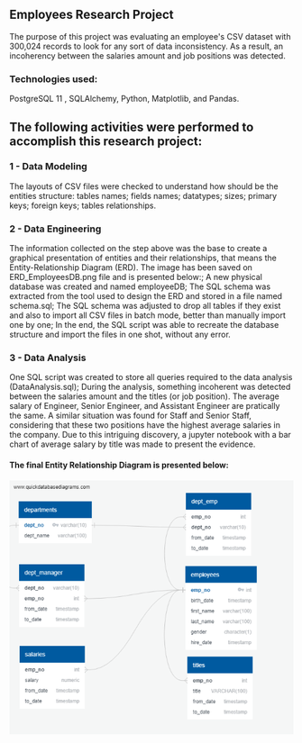 ## Employees Research Project
The purpose of this project was evaluating an employee's CSV dataset with 300,024 records to look for any sort of data inconsistency. As a result, an incoherency between the salaries amount and job positions was detected.

### Technologies used: 
PostgreSQL 11 , SQLAlchemy, Python, Matplotlib, and Pandas.

## The following activities were performed to accomplish this research project:
### 1 - Data Modeling
The layouts of CSV files were checked to understand how should be the entities structure:
tables names;
fields names;
datatypes;
sizes;
primary keys;
foreign keys;
tables relationships.

### 2 - Data Engineering
The information collected on the step above was the base to create a graphical presentation of entities and their relationships, that means the Entity-Relationship Diagram (ERD). The image has been saved on ERD_EmployeesDB.png file and is presented below:;
A new physical database was created and named employeeDB;
The SQL schema was extracted from the tool used to design the ERD and stored in a file named schema.sql;
The SQL schema was adjusted to drop all tables if they exist and also to import all CSV files in batch mode, better than manually import one by one;
In the end, the SQL script was able to recreate the database structure and import the files in one shot, without any error.

### 3 - Data Analysis
One SQL script was created to store all queries required to the data analysis (DataAnalysis.sql);
During the analysis, something incoherent was detected between the salaries amount and the titles (or job position). The average salary of Engineer, Senior Engineer, and Assistant Engineer are pratically the same. A similar situation was found for Staff and Senior Staff, considering that these two positions have the highest average salaries in the company. Due to this intriguing discovery, a jupyter notebook with a bar chart of average salary by title was made to present the evidence.

#### The final Entity Relationship Diagram is presented below: 
<img src="ERD/ERD_EmployeesDB.png" width="600"/>


